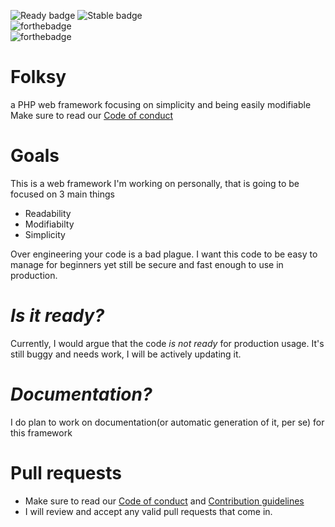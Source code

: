 ![Ready badge](https://img.shields.io/badge/Ready-no-<COLOR>.svg) ![Stable badge](https://img.shields.io/badge/Stable-no-<COLOR>.svg)
<br>
![forthebadge](https://forthebadge.com/images/badges/60-percent-of-the-time-works-every-time.svg)<br>
![forthebadge](https://forthebadge.com/images/badges/built-with-love.svg)
# Folksy
a PHP web framework focusing on simplicity and being easily modifiable<br>
Make sure to read our <a href="https://github.com/InsDel2113/Folksy/blob/master/CODE_OF_CONDUCT.md">Code of conduct</a>
<h1>Goals</h1>
This is a web framework I'm working on personally, that is going to be focused on 3 main things<br>
<ul>
  <li>Readability</li>
  <li>Modifiabilty</li>
  <li>Simplicity</li>
</ul>  
Over engineering your code is a bad plague. I want this code to be easy to manage for beginners yet still be secure and fast enough to use in production.
<br>
<h1><i>Is it ready?</i></h1>
Currently, I would argue that the code <em>is not ready</em> for production usage. It's still buggy and needs work, I will be actively updating it.
<br>
<h1><i>Documentation?</i></h1>
I do plan to work on documentation(or automatic generation of it, per se) for this framework
<br>
<h1>Pull requests</h1>
<ul>
  <li>Make sure to read our <a href="https://github.com/InsDel2113/Folksy/blob/master/CODE_OF_CONDUCT.md">Code of conduct</a> and <a href="https://github.com/InsDel2113/Folksy/blob/master/CONTRIBUTING.md">Contribution guidelines</a></li>
  <li>I will review and accept any valid pull requests that come in.</li>
</ul>  
